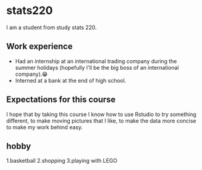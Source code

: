 # stats220
I am a student from study stats 220.

## Work experience
- Had an internship at an international trading company during the summer holidays (hopefully I'll be the big boss of an international company).😁
- Interned at a bank at the end of high school.


## Expectations for this course
I hope that by taking this course I know how to use Rstudio to try something different, to make moving pictures that I like, to make the data more concise to make my work behind easy.


## hobby

1.basketball
2.shopping 
3.playing with LEGO
